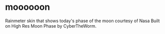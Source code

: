 # moooooon
Rainmeter skin that shows today's phase of the moon courtesy of Nasa
Built on High Res Moon Phase by CyberTheWorm.

